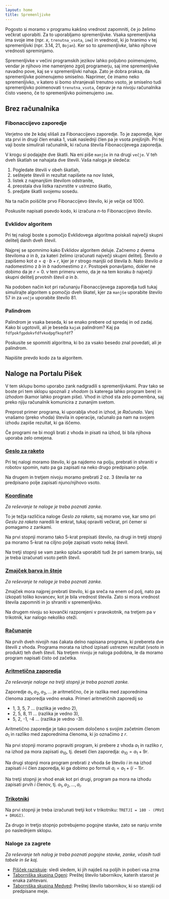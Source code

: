 ```yaml
---
layout: home
title: Spremenljivke
---
```


Pogosto si moramo v programu kakšno vrednost zapomniti,
če jo želimo večkrat uporabiti. Za to uporabljamo spremenljivke. Vsaka spremenljivka ima svoje ime
(npr. $x$, `trenutna_vsota`, `ime`) in vrednost, ki jo hranimo v tej spremenljivki
(npr. $3{.}14$, $21$, `Bojan`). Ker so to _spremenljivke_, lahko njihove vrednosti spreminjamo.

Spremenljivke v večini programskih jezikov lahko poljubno poimenujemo, vendar je njihovo ime namenjeno zgolj programerju, saj ime spremenljivke navadno pove, kaj se v spremenljivki nahaja. Zato je dobra praksa, da spremenljivke poimenujemo smiselno. Naprimer, če imamo neko spremenljivko, v katero si bomo shranjevali trenutno vsoto, je smiselno tudi spremenljivko poimenovati `trenutna_vsota`, čeprav je na nivoju računalnika čisto vseeno, če to spremenljivko poimenujemo `ime`.

## Brez računalnika

### Fibonaccijevo zaporedje

Verjetno ste že kdaj slišali za Fibonaccijevo zaporedje. To je zaporedje, kjer sta prvi in drugi člen enaka 1, vsak naslednji člen pa je vsota prejšnjih. Pri tej vaji boste simulirali računalnik, ki računa števila Fibonaccijevega zaporedja.

V krogu si podajajte dve škatli. Na eni piše `manjše` in na drugi `večje`. V teh dveh škatlah se nahajata dve števili. Vaša naloga je sledeča:

1. Pogledate števili v obeh škatlah,
2. seštejete števili in rezultat napišete na nov listek,
3. listek z najmanjšim številom odstranite,
4. preostala dva listka razvrstite v ustrezno škatlo,
5. predjate škatli svojemu sosedu.

Na ta način poiščite prvo Fibonaccijevo število, ki je večje od 1000.

Poskusite napisati psevdo kodo, ki izračuna $n$-to Fibonaccijevo število.

### Evklidov algoritem

Pri tej nalogi boste s pomočjo Evklidovega algoritma poiskali največji skupni delitelj danih dveh števil.

Najprej se spomnimo kako Evklidov algoritem deluje. Začnemo z dvema številoma $a$ in $b$, za kateri želimo izračunati največji skupni delitelj. Število $a$ zapišemo kot $a = q \cdot b + r$, kjer je $r$ strogo manjši od števila $b$. Nato število $a$ nadomestimo z $b$ in $b$ nadomestimo z $r$. Postopek ponavljamo, dokler ne dobimo da je $r=0$. v tem primeru vemo, da je na tem koraku $b$ največji skupni delitelj prvotnih števil $a$ in $b$.

Na podoben način kot pri računanju Fibonaccijevega zaporedja tudi tukaj simulirajte algoritem s pomočjo dveh škatel, kjer za `manjše` uporabite število 57 in za `večje` uporabite število 81.

### Palindrom

Palindrom je vsaka beseda, ki se enako prebere od spredaj in od zadaj.
Kako bi ugotovili, ali je beseda `kajak` palindrom? Kaj pa `fdfpokfgpdokvfdfvkodpgfkopfdf`?

Poskusite se spomniti algoritma, ki bo za vsako besedo znal povedati, ali je palindrom.

Napišite prevdo kodo za ta algoritem.

## Naloge na Portalu Pišek

V tem sklupu bomo uporabo zank nadgradili s spremenljivkami. Prav tako se boste pri tem sklopu spoznali z _vhodom_
(s katerega lahko program bere) in _izhodom_
(kamor lahko program piše). Vhod in izhod sta zelo pomembna, saj preko njiju računalnik komunicira z zunanjim svetom.

Preprost primer programa, ki uporablja vhod in izhod,
je _Računalo_. Vanj vnašamo (preko vhoda) števila in
operacije, računalo pa nam na svojem izhodu zapiše
rezultat, ki ga iščemo.

Če programi ne bi mogli brati z vhoda in pisati na izhod,
bi bila njihova uporaba zelo omejena.

### [Geslo za raketo](https://pisek.acm.si/contents/4907-905475276192595697-336263441319752813-263757501836633867/)

Pri tej nalogi moramo število, ki ga najdemo na polju, prebrati in shraniti v robotov spomin, nato pa ga zapisati na neko drugo predpisano polje.

Na drugem in tretjem nivoju moramo prebrati 2 oz. 3 števila
ter na predpisano polje zapisati njuno/njihovo vsoto.

### [Koordinate](https://pisek.acm.si/contents/4907-905475276192595697-336263441319752813-1402538532350177809/)

_Za reševanje te naloge je treba poznati zanke._

To je težja različica naloge _Geslo za raketo_, saj moramo vse, kar smo pri _Geslu za raketo_ naredili le enkrat, tukaj opraviti večkrat, pri čemer si pomagamo z zankami.

Na prvi stopnji moramo tako 5-krat prepisati število,
na drugi in tretji stopnji pa moramo 5-krat na ciljno polje zapisati vsoto nekaj števil.

Na tretji stopnji se vam zanko splača uporabiti tudi že pri samem branju, saj je treba izračunati vsoto petih števil.

### [Zmajček barva in šteje](https://pisek.acm.si/contents/4907-905475276192595697-336263441319752813-192594086067387490/)

_Za reševanje te naloge je treba poznati zanke._

Zmajček mora najprej prebrati število, ki ga sreča na enem od polj, nato pa izkopati toliko kovancev, kot je bila vrednost števila. Zato si mora vrednost števila
zapomniti in jo shraniti v spremenljivko.

Na drugem nivoju so kovančki razporejeni v pravokotnik,
na tretjem pa v trikotnik, kar nalogo nekoliko oteži.

### [Računanje](https://pisek.acm.si/contents/4907-905475276192595697-336263441319752813-608309524412854214/)

Na prvih dveh nivojih nas čakata delno napisana programa, ki prebereta dve števili z vhoda.
Programa morata na izhod izpisati ustrezen rezultat (vsoto in produkt) teh dveh števil. Na tretjem nivoju je naloga podobna, le da moramo program napisati čisto od začetka.

### [Aritmetična zaporedja](https://pisek.acm.si/contents/4907-905475276192595697-336263441319752813-1321351274884031317/)

_Za reševanje naloge na tretji stopnji je treba poznati zanke._

Zaporedje $a_1, a_2, a_3, ...$ je aritmetično, če je
razlika med zaporednima členoma zaporedja vedno enaka.
Primeri aritmetičnih zaporedij so

- 1, 3, 5, 7 ... (razlika je vedno 2),
- 2, 5, 8, 11 ... (razlika je vedno 3),
- 5, 2, -1, -4 ... (razlika je vedno -3).

Aritmetično zaporedje je tako povsem določeno s svojim
začetnim členom $a_1$ in razliko med zaporednima členoma, ki jo označimo z $r$.

Na prvi stopnji moramo popraviti program, ki prebere z vhoda $a_1$ in razliko $r$, na izhod pa mora zapisati $a_{10}$, tj. deseti člen zaporedja: $a_{10} = a_1 + 9r$.

Na drugi stopnji mora program prebrati z vhoda še število $i$ in na izhod zapisati $i$-i člen zaporedja, ki ga dobimo po formuli $a_i = a_1 + (i - 1) r$.

Na tretji stopnji je vhod enak kot pri drugi, program pa mora na izhodu zapisati prvih $i$ členov, tj. $a_1, a_2, \dots, a_i$.

### [Trikotniki](https://pisek.acm.si/contents/4907-905475276192595697-336263441319752813-1107968706648330591/)

Na prvi stopnji je treba izračunati tretji kot v trikotniku: `TRETJI = 180 - (PRVI + DRUGI)`.

Za drugo in tretjo stopnjo potrebujemo pogojne stavke, zato se nanju vrnite po naslednjem sklopu.

### Naloge za zagrete

_Za reševanje teh nalog je treba poznati pogojne stavke, zanke, včasih tudi tabele in še kaj._

- [Pišček raziskuje](https://pisek.acm.si/contents/4907-905475276192595697-336263441319752813-1228907312687806211/): sledi sledem, ki jih najdeš na poljih in poberi vsa zrna
- [Taborniška skupina Ogenj](https://pisek.acm.si/contents/4907-905475276192595697-336263441319752813-299337302389322177/): Preštej število tabornikov, katerih starost je enaka zahtevani.
- [Taborniška skupina Medved](https://pisek.acm.si/contents/4907-905475276192595697-336263441319752813-1635014616559399342/): Preštej število tabornikov, ki so starejši od predpisane meje.
